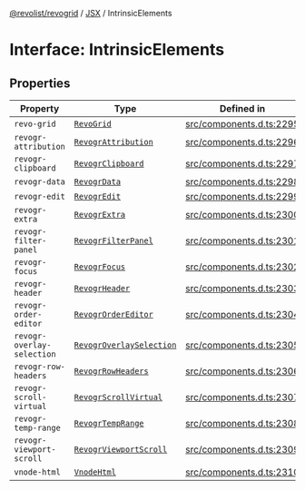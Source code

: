 [@revolist/revogrid](README.md) / [JSX](Namespace.JSX.md) / IntrinsicElements

# Interface: IntrinsicElements

## Properties

| Property | Type | Defined in |
| ------ | ------ | ------ |
| `revo-grid` | [`RevoGrid`](JSX.Interface.RevoGrid.md) | [src/components.d.ts:2295](https://github.com/revolist/revogrid/blob/339b58d64f0e4822db63d040318421d77ef85671/src/components.d.ts#L2295) |
| `revogr-attribution` | [`RevogrAttribution`](JSX.Interface.RevogrAttribution.md) | [src/components.d.ts:2296](https://github.com/revolist/revogrid/blob/339b58d64f0e4822db63d040318421d77ef85671/src/components.d.ts#L2296) |
| `revogr-clipboard` | [`RevogrClipboard`](JSX.Interface.RevogrClipboard.md) | [src/components.d.ts:2297](https://github.com/revolist/revogrid/blob/339b58d64f0e4822db63d040318421d77ef85671/src/components.d.ts#L2297) |
| `revogr-data` | [`RevogrData`](JSX.Interface.RevogrData.md) | [src/components.d.ts:2298](https://github.com/revolist/revogrid/blob/339b58d64f0e4822db63d040318421d77ef85671/src/components.d.ts#L2298) |
| `revogr-edit` | [`RevogrEdit`](JSX.Interface.RevogrEdit.md) | [src/components.d.ts:2299](https://github.com/revolist/revogrid/blob/339b58d64f0e4822db63d040318421d77ef85671/src/components.d.ts#L2299) |
| `revogr-extra` | [`RevogrExtra`](JSX.Interface.RevogrExtra.md) | [src/components.d.ts:2300](https://github.com/revolist/revogrid/blob/339b58d64f0e4822db63d040318421d77ef85671/src/components.d.ts#L2300) |
| `revogr-filter-panel` | [`RevogrFilterPanel`](JSX.Interface.RevogrFilterPanel.md) | [src/components.d.ts:2301](https://github.com/revolist/revogrid/blob/339b58d64f0e4822db63d040318421d77ef85671/src/components.d.ts#L2301) |
| `revogr-focus` | [`RevogrFocus`](JSX.Interface.RevogrFocus.md) | [src/components.d.ts:2302](https://github.com/revolist/revogrid/blob/339b58d64f0e4822db63d040318421d77ef85671/src/components.d.ts#L2302) |
| `revogr-header` | [`RevogrHeader`](JSX.Interface.RevogrHeader.md) | [src/components.d.ts:2303](https://github.com/revolist/revogrid/blob/339b58d64f0e4822db63d040318421d77ef85671/src/components.d.ts#L2303) |
| `revogr-order-editor` | [`RevogrOrderEditor`](JSX.Interface.RevogrOrderEditor.md) | [src/components.d.ts:2304](https://github.com/revolist/revogrid/blob/339b58d64f0e4822db63d040318421d77ef85671/src/components.d.ts#L2304) |
| `revogr-overlay-selection` | [`RevogrOverlaySelection`](JSX.Interface.RevogrOverlaySelection.md) | [src/components.d.ts:2305](https://github.com/revolist/revogrid/blob/339b58d64f0e4822db63d040318421d77ef85671/src/components.d.ts#L2305) |
| `revogr-row-headers` | [`RevogrRowHeaders`](JSX.Interface.RevogrRowHeaders.md) | [src/components.d.ts:2306](https://github.com/revolist/revogrid/blob/339b58d64f0e4822db63d040318421d77ef85671/src/components.d.ts#L2306) |
| `revogr-scroll-virtual` | [`RevogrScrollVirtual`](JSX.Interface.RevogrScrollVirtual.md) | [src/components.d.ts:2307](https://github.com/revolist/revogrid/blob/339b58d64f0e4822db63d040318421d77ef85671/src/components.d.ts#L2307) |
| `revogr-temp-range` | [`RevogrTempRange`](JSX.Interface.RevogrTempRange.md) | [src/components.d.ts:2308](https://github.com/revolist/revogrid/blob/339b58d64f0e4822db63d040318421d77ef85671/src/components.d.ts#L2308) |
| `revogr-viewport-scroll` | [`RevogrViewportScroll`](JSX.Interface.RevogrViewportScroll.md) | [src/components.d.ts:2309](https://github.com/revolist/revogrid/blob/339b58d64f0e4822db63d040318421d77ef85671/src/components.d.ts#L2309) |
| `vnode-html` | [`VnodeHtml`](JSX.Interface.VnodeHtml.md) | [src/components.d.ts:2310](https://github.com/revolist/revogrid/blob/339b58d64f0e4822db63d040318421d77ef85671/src/components.d.ts#L2310) |
